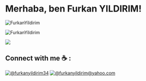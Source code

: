 # Merhaba, ben Furkan YILDIRIM! 
<p align="left"> <img align="center" src="https://github-readme-stats.vercel.app/api?username=FurkanYildirim&show_icons=true&locale=en&bg_color=0d1117&text_color=ffffff&repo=convoychat"
    alt="FurkanYildirim" /> </p>
<p align="left"><img align="center" src="https://github-readme-stats.vercel.app/api/top-langs?username=FurkanYildirim&show_icons=true&locale=en&bg_color=0d1117&text_color=ffffff&layout=compact"
    alt="FurkanYildirim" 
    bg_color=#808080/></p>

[![](https://img.shields.io/github/followers/FurkanYildirim?style=social)](https://www.github.com/FurkanYildirim)

## Connect with me ☕ :

 [![@furkanyildirim34](https://img.icons8.com/fluency/48/000000/linkedin.png "@furkanyildirim34")]([https://www.linkedin.com/in/anushkawijegoonawardana97/](https://www.linkedin.com/in/furkanyildirim34/)) [![@furkanyildirim@yahoo.com](https://img.icons8.com/fluency/48/000000/apple-mail.png "@furkanyildirim@yahoo.com")](furkanyildirim@yahoo.com)


